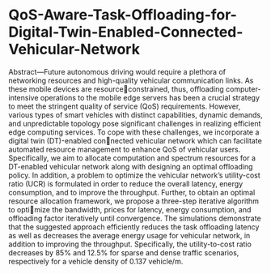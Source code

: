 # QoS-Aware-Task-Offloading-for-Digital-Twin-Enabled-Connected-Vehicular-Network
Abstract—Future autonomous driving would require a
plethora of networking resources and high-quality vehicular
communication links. As these mobile devices are resourceconstrained, thus, offloading computer-intensive operations to
the mobile edge servers has been a crucial strategy to meet
the stringent quality of service (QoS) requirements. However,
various types of smart vehicles with distinct capabilities, dynamic
demands, and unpredictable topology pose significant challenges
in realizing efficient edge computing services. To cope with
these challenges, we incorporate a digital twin (DT)-enabled connected vehicular network which can facilitate automated resource
management to enhance QoS of vehicular users. Specifically,
we aim to allocate computation and spectrum resources for a
DT-enabled vehicular network along with designing an optimal
offloading policy. In addition, a problem to optimize the vehicular
network’s utility-cost ratio (UCR) is formulated in order to
reduce the overall latency, energy consumption, and to improve
the throughput. Further, to obtain an optimal resource allocation
framework, we propose a three-step iterative algorithm to optimize the bandwidth, prices for latency, energy consumption, and
offloading factor iteratively until convergence. The simulations
demonstrate that the suggested approach efficiently reduces
the task offloading latency as well as decreases the average
energy usage for vehicular network, in addition to improving the
throughput. Specifically, the utility-to-cost ratio decreases by 85%
and 12.5% for sparse and dense traffic scenarios, respectively for
a vehicle density of 0.137 vehicle/m.
